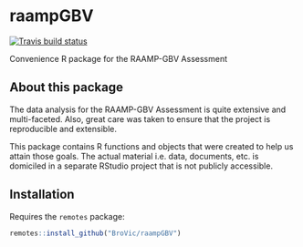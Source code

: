 
<!-- README.md is generated from README.Rmd. Please edit that file -->

# raampGBV

<!-- badges: start -->

[![Travis build
status](https://travis-ci.org/BroVic/raampGBV.svg?branch=master)](https://travis-ci.org/BroVic/raampGBV)
<!-- badges: end -->

Convenience R package for the RAAMP-GBV Assessment

## About this package

The data analysis for the RAAMP-GBV Assessment is quite extensive and
multi-faceted. Also, great care was taken to ensure that the project is
reproducible and extensible.

This package contains R functions and objects that were created to help
us attain those goals. The actual material i.e. data, documents, etc. is
domiciled in a separate RStudio project that is not publicly accessible.

## Installation

Requires the `remotes` package:

``` r
remotes::install_github("BroVic/raampGBV")
```
